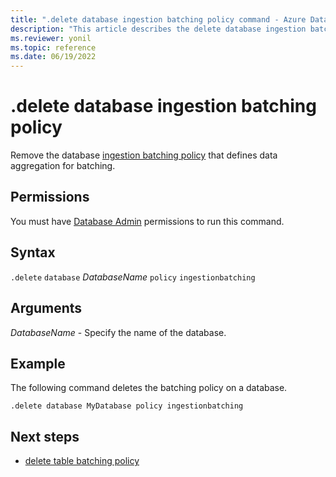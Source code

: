 ```yaml
---
title: ".delete database ingestion batching policy command - Azure Data Explorer"
description: "This article describes the delete database ingestion batching policy command in Azure Data Explorer."
ms.reviewer: yonil
ms.topic: reference
ms.date: 06/19/2022
---
```

# .delete database ingestion batching policy

Remove the database [ingestion batching policy](batchingpolicy.md) that defines data aggregation for batching.

## Permissions

You must have [Database Admin](access-control/role-based-access-control.md) permissions to run this command.

## Syntax

`.delete` `database` *DatabaseName* `policy` `ingestionbatching`

## Arguments

*DatabaseName* - Specify the name of the database.

## Example

The following command deletes the batching policy on a database.

```kusto
.delete database MyDatabase policy ingestionbatching
```

## Next steps

* [delete table batching policy](delete-table-ingestion-batching-policy.md)
